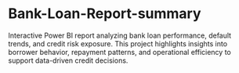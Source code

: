 # Bank-Loan-Report-summary
Interactive Power BI report analyzing bank loan performance, default trends, and credit risk exposure. This project highlights insights into borrower behavior, repayment patterns, and operational efficiency to support data-driven credit decisions.
